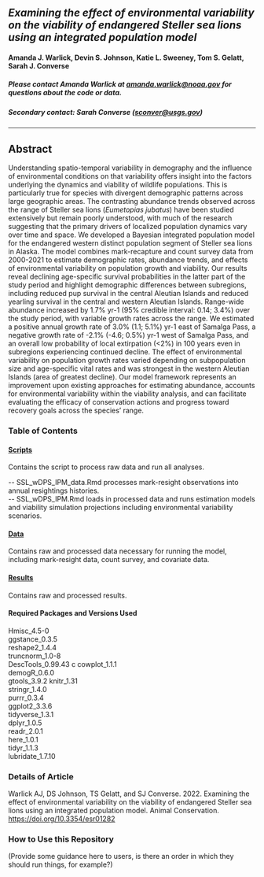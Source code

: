 ## *Examining the effect of environmental variability on the viability of endangered Steller sea lions using an integrated population model* 

#### Amanda J. Warlick, Devin S. Johnson, Katie L. Sweeney, Tom S. Gelatt, Sarah J. Converse

##### Please contact Amanda Warlick at amanda.warlick@noaa.gov for questions about the code or data.

##### Secondary contact: Sarah Converse (sconver@usgs.gov)

________________________________________________________________________________

## Abstract

Understanding spatio-temporal variability in demography and the influence of environmental conditions on that variability offers insight into the factors underlying the dynamics and viability of wildlife populations. This is particularly true for species with divergent demographic patterns across large geographic areas. The contrasting abundance trends observed across the range of Steller sea lions (*Eumetopias jubatus*) have been studied extensively but remain poorly understood, with much of the research suggesting that the primary drivers of localized population dynamics vary over time and space. We developed a Bayesian integrated population model for the endangered western distinct population segment of Steller sea lions in Alaska. The model combines mark-recapture and count survey data from 2000-2021 to estimate demographic rates, abundance trends, and effects of environmental variability on population growth and viability. Our results reveal declining age-specific survival probabilities in the latter part of the study period and highlight demographic differences between subregions, including reduced pup survival in the central Aleutian Islands and reduced yearling survival in the central and western Aleutian Islands. Range-wide abundance increased by 1.7% yr-1 (95% credible interval: 0.14; 3.4%) over the study period, with variable growth rates across the range. We estimated a positive annual growth rate of 3.0% (1.1; 5.1%) yr-1 east of Samalga Pass, a negative growth rate of -2.1% (-4.6; 0.5%) yr-1 west of Samalga Pass, and an overall low probability of local extirpation (<2%) in 100 years even in subregions experiencing continued decline. The effect of environmental variability on population growth rates varied depending on subpopulation size and age-specific vital rates and was strongest in the western Aleutian Islands (area of greatest decline). Our model framework represents an improvement upon existing approaches for estimating abundance, accounts for environmental variability within the viability analysis, and can facilitate evaluating the efficacy of conservation actions and progress toward recovery goals across the species’ range. 

### Table of Contents 

#### [Scripts](./scripts)

Contains the script to process raw data and run all analyses. 

-- SSL_wDPS_IPM_data.Rmd processes mark-resight observations into annual resightings histories.  
-- SSL_wDPS_IPM.Rmd loads in processed data and runs estimation models and viability simulation projections including environmental variability scenarios. 
 
#### [Data](./Data) 

Contains raw and processed data necessary for running the model, including mark-resight data, count survey, and covariate data. 

#### [Results](./results)

Contains raw and processed results.  

#### Required Packages and Versions Used 

Hmisc_4.5-0       
ggstance_0.3.5   
reshape2_1.4.4    
truncnorm_1.0-8   
DescTools_0.99.43 c
cowplot_1.1.1     
demogR_0.6.0     
gtools_3.9.2
knitr_1.31        
stringr_1.4.0    
purrr_0.3.4       
ggplot2_3.3.6     
tidyverse_1.3.1   
dplyr_1.0.5      
readr_2.0.1       
here_1.0.1        
tidyr_1.1.3       
lubridate_1.7.10 

### Details of Article 

Warlick AJ, DS Johnson, TS Gelatt, and SJ Converse. 2022. Examining the effect of environmental variability on the viability of endangered Steller sea lions using an integrated population model. Animal Conservation. https://doi.org/10.3354/esr01282

### How to Use this Repository 

(Provide some guidance here to users, is there an order in which they should run things, for example?)  
